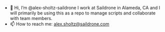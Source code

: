 - 👋 Hi, I’m @alex-sholtz-saildrone
I work at Saildrone in Alameda, CA and I will primarily be using this as a repo to manage scripts and collaborate with team members.
- 📫 How to reach me: alex.sholtz@saildrone.com

<!---
alex-sholtz-saildrone/alex-sholtz-saildrone is a ✨ special ✨ repository because its `README.md` (this file) appears on your GitHub profile.
You can click the Preview link to take a look at your changes.
--->
